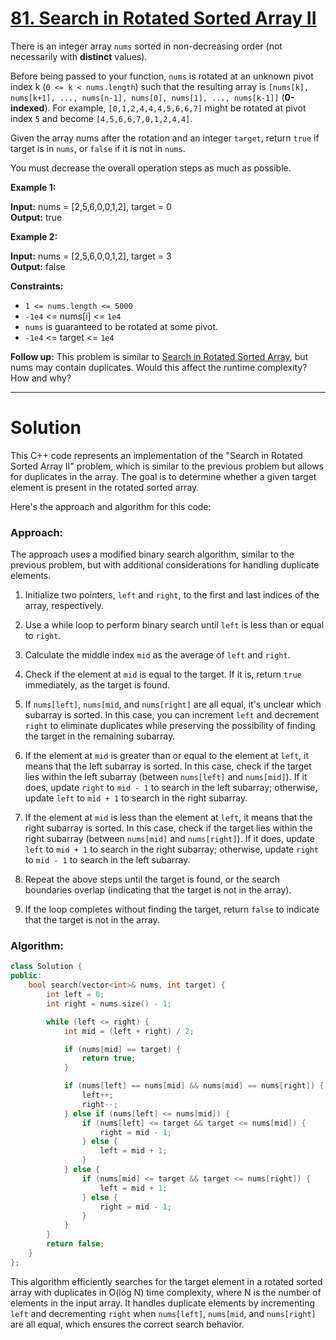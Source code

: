 # [81. Search in Rotated Sorted Array II](https://leetcode.com/problems/search-in-rotated-sorted-array-ii/)

There is an integer array `nums` sorted in non-decreasing order (not necessarily with **distinct** values).

Before being passed to your function, `nums` is rotated at an unknown pivot index k (`0 <= k < nums.length`) such that the resulting array is `[nums[k], nums[k+1], ..., nums[n-1], nums[0], nums[1], ..., nums[k-1]]` (**0-indexed**). For example, `[0,1,2,4,4,4,5,6,6,7]` might be rotated at pivot index `5` and become `[4,5,6,6,7,0,1,2,4,4]`.

Given the array nums after the rotation and an integer `target`, return `true` if target is in `nums`, or `false` if it is not in `nums`.

You must decrease the overall operation steps as much as possible.

**Example 1:**

**Input:** nums = [2,5,6,0,0,1,2], target = 0<br>
**Output:** true

**Example 2:**

**Input:** nums = [2,5,6,0,0,1,2], target = 3<br>
**Output:** false
 

**Constraints:**

- `1 <= nums.length <= 5000`
- `-1e4` <= nums[i] <= `1e4`
- `nums` is guaranteed to be rotated at some pivot.
- `-1e4` <= target <= `1e4`
 

**Follow up:** This problem is similar to [Search in Rotated Sorted Array](https://leetcode.com/problems/search-in-rotated-sorted-array/description/), but nums may contain duplicates. Would this affect the runtime complexity? How and why?

---
# Solution

This C++ code represents an implementation of the "Search in Rotated Sorted Array II" problem, which is similar to the previous problem but allows for duplicates in the array. The goal is to determine whether a given target element is present in the rotated sorted array.

Here's the approach and algorithm for this code:

### Approach:

The approach uses a modified binary search algorithm, similar to the previous problem, but with additional considerations for handling duplicate elements.

1. Initialize two pointers, `left` and `right`, to the first and last indices of the array, respectively.

2. Use a while loop to perform binary search until `left` is less than or equal to `right`.

3. Calculate the middle index `mid` as the average of `left` and `right`.

4. Check if the element at `mid` is equal to the target. If it is, return `true` immediately, as the target is found.

5. If `nums[left]`, `nums[mid`, and `nums[right]` are all equal, it's unclear which subarray is sorted. In this case, you can increment `left` and decrement `right` to eliminate duplicates while preserving the possibility of finding the target in the remaining subarray.

6. If the element at `mid` is greater than or equal to the element at `left`, it means that the left subarray is sorted. In this case, check if the target lies within the left subarray (between `nums[left]` and `nums[mid]`). If it does, update `right` to `mid - 1` to search in the left subarray; otherwise, update `left` to `mid + 1` to search in the right subarray.

7. If the element at `mid` is less than the element at `left`, it means that the right subarray is sorted. In this case, check if the target lies within the right subarray (between `nums[mid]` and `nums[right]`). If it does, update `left` to `mid + 1` to search in the right subarray; otherwise, update `right` to `mid - 1` to search in the left subarray.

8. Repeat the above steps until the target is found, or the search boundaries overlap (indicating that the target is not in the array).

9. If the loop completes without finding the target, return `false` to indicate that the target is not in the array.

### Algorithm:

```cpp
class Solution {
public:
    bool search(vector<int>& nums, int target) {
        int left = 0;
        int right = nums.size() - 1;

        while (left <= right) {
            int mid = (left + right) / 2;

            if (nums[mid] == target) {
                return true;
            }

            if (nums[left] == nums[mid] && nums[mid] == nums[right]) {
                left++;
                right--;
            } else if (nums[left] <= nums[mid]) {
                if (nums[left] <= target && target <= nums[mid]) {
                    right = mid - 1;
                } else {
                    left = mid + 1;
                }
            } else {
                if (nums[mid] <= target && target <= nums[right]) {
                    left = mid + 1;
                } else {
                    right = mid - 1;
                }
            }
        }
        return false;
    }
};
```

This algorithm efficiently searches for the target element in a rotated sorted array with duplicates in O(log N) time complexity, where N is the number of elements in the input array. It handles duplicate elements by incrementing `left` and decrementing `right` when `nums[left]`, `nums[mid`, and `nums[right]` are all equal, which ensures the correct search behavior.